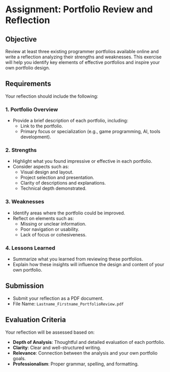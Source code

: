 # Assignment: Portfolio Review and Reflection

## Objective

Review at least three existing programmer portfolios available online and write a reflection analyzing their strengths
and weaknesses. This exercise will help you identify key elements of effective portfolios and inspire your own portfolio
design.

## Requirements

Your reflection should include the following:

### 1. **Portfolio Overview**

- Provide a brief description of each portfolio, including:
    - Link to the portfolio.
    - Primary focus or specialization (e.g., game programming, AI, tools development).

### 2. **Strengths**

- Highlight what you found impressive or effective in each portfolio.
- Consider aspects such as:
    - Visual design and layout.
    - Project selection and presentation.
    - Clarity of descriptions and explanations.
    - Technical depth demonstrated.

### 3. **Weaknesses**

- Identify areas where the portfolio could be improved.
- Reflect on elements such as:
    - Missing or unclear information.
    - Poor navigation or usability.
    - Lack of focus or cohesiveness.

### 4. **Lessons Learned**

- Summarize what you learned from reviewing these portfolios.
- Explain how these insights will influence the design and content of your own portfolio.

## Submission

- Submit your reflection as a PDF document.
- File Name: `Lastname_Firstname_PortfolioReview.pdf`

## Evaluation Criteria

Your reflection will be assessed based on:

- **Depth of Analysis**: Thoughtful and detailed evaluation of each portfolio.
- **Clarity**: Clear and well-structured writing.
- **Relevance**: Connection between the analysis and your own portfolio goals.
- **Professionalism**: Proper grammar, spelling, and formatting.
